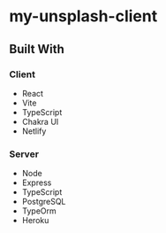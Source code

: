 # my-unsplash-client

## Built With

### Client

- React
- Vite
- TypeScript
- Chakra UI
- Netlify

### Server

- Node
- Express
- TypeScript
- PostgreSQL
- TypeOrm
- Heroku
